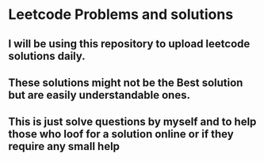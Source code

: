 # Leetcode Problems and solutions
## I will be using this repository to upload leetcode solutions daily.
## These solutions might not be the Best solution but are easily understandable ones.
## This is just solve questions by myself and to help those who loof for a solution online or if they require any small help
